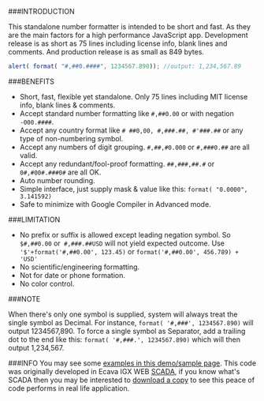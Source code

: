 ###INTRODUCTION

This standalone number formatter is intended to be short and fast. As they are the main factors for a high performance JavaScript app. Development release is as short as 75 lines including license info, blank lines and comments. And production release is as small as 849 bytes.
```javascript
alert( format( "#,##0.####", 1234567.890)); //output: 1,234,567.89
```
###BENEFITS

* Short, fast, flexible yet standalone. Only 75 lines including MIT license info, blank lines & comments.
* Accept standard number formatting like ```#,##0.00``` or with negation ```-000.####```.
* Accept any country format like ```# ##0,00, #,###.##, #'###.##``` or any type of non-numbering symbol.
* Accept any numbers of digit grouping. ```#,##,#0.000``` or ```#,###0.##``` are all valid.
* Accept any redundant/fool-proof formatting. ```##,###,##.#``` or ```0#,#00#.###0#``` are all OK.
* Auto number rounding.
* Simple interface, just supply mask & value like this: ```format( "0.0000", 3.141592)```
* Safe to minimize with Google Compiler in Advanced mode.

###LIMITATION

* No prefix or suffix is allowed except leading negation symbol. So ```$#,##0.00``` or``` #,###.##USD``` will not yield expected outcome. Use ```'$'+format('#,##0.00', 123.45)``` or ```format('#,##0.00', 456.789) + 'USD'```
* No scientific/engineering formatting.
* Not for date or phone formation.
* No color control.

###NOTE

When there's only one symbol is supplied, system will always treat the single symbol as Decimal. For instance, ```format( '#,###', 1234567.890)``` will output 1234567,890. To force a single symbol as Separator, add a trailing dot to the end like this: ```format( '#,###.', 1234567.890)``` which will then output 1,234,567.

###INFO
You may see some [examples in this demo/sample page](http://www.integraxor.com/developer/codes/js-formatter/format-sample.htm). This code was originally developed in Ecava IGX WEB [SCADA](http://www.integraxor.com/), if you know what's SCADA then you may be interested to [download a copy](http://www.integraxor.com/download-igx.html) to see this peace of code performs in real life application.


